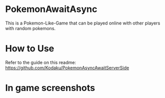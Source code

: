 # PokemonAwaitAsync
This is a Pokemon-Like-Game that can be played online with other players with random pokemons.

# How to Use
Refer to the guide on this readme: https://github.com/Kodaku/PokemonAsyncAwaitServerSide

# In game screenshots

